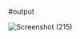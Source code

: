 #output


![Screenshot (215)](https://github.com/Aditya6395/Loading-Spinner/assets/106430403/8f31c958-e1c1-42f5-a10a-73c963454db0)

